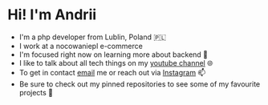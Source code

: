 # Hi! I'm Andrii

- I'm a php developer from Lublin, Poland 🇵🇱
- I work at a nocowaniepl e-commerce
- I'm focused right now on learning more about backend 🔨
- I like to talk about all tech things on my [youtube channel](https://www.youtube.com/@andrewwwlife)  🌐
- To get in contact [email](mailto:andrii.sukhoi@gmail.com) me or reach out via [Instagram](https://www.instagram.com/andrewwwlife94/) 📫
- Be sure to check out my pinned repositories to see some of my favourite projects 📍

